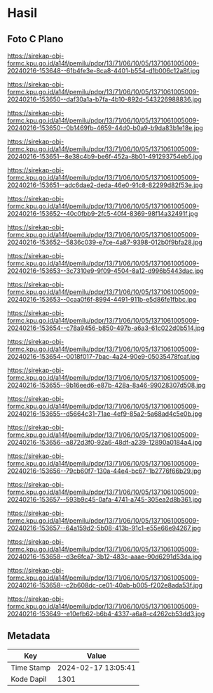 # Hasil

## Foto C Plano

https://sirekap-obj-formc.kpu.go.id/a14f/pemilu/pdpr/13/71/06/10/05/1371061005009-20240216-153648--61b4fe3e-8ca8-4401-b554-d1b006c12a8f.jpg

https://sirekap-obj-formc.kpu.go.id/a14f/pemilu/pdpr/13/71/06/10/05/1371061005009-20240216-153650--daf30a1a-b7fa-4b10-892d-543226988836.jpg

https://sirekap-obj-formc.kpu.go.id/a14f/pemilu/pdpr/13/71/06/10/05/1371061005009-20240216-153650--0b1469fb-4659-44d0-b0a9-b9da83b1e18e.jpg

https://sirekap-obj-formc.kpu.go.id/a14f/pemilu/pdpr/13/71/06/10/05/1371061005009-20240216-153651--8e38c4b9-be6f-452a-8b01-491293754eb5.jpg

https://sirekap-obj-formc.kpu.go.id/a14f/pemilu/pdpr/13/71/06/10/05/1371061005009-20240216-153651--adc6dae2-deda-46e0-91c8-82299d82f53e.jpg

https://sirekap-obj-formc.kpu.go.id/a14f/pemilu/pdpr/13/71/06/10/05/1371061005009-20240216-153652--40c0fbb9-2fc5-40f4-8369-98f14a32491f.jpg

https://sirekap-obj-formc.kpu.go.id/a14f/pemilu/pdpr/13/71/06/10/05/1371061005009-20240216-153652--5836c039-e7ce-4a87-9398-012b0f9bfa28.jpg

https://sirekap-obj-formc.kpu.go.id/a14f/pemilu/pdpr/13/71/06/10/05/1371061005009-20240216-153653--3c7310e9-9f09-4504-8a12-d996b5443dac.jpg

https://sirekap-obj-formc.kpu.go.id/a14f/pemilu/pdpr/13/71/06/10/05/1371061005009-20240216-153653--0caa0f6f-8994-4491-911b-e5d86fe1fbbc.jpg

https://sirekap-obj-formc.kpu.go.id/a14f/pemilu/pdpr/13/71/06/10/05/1371061005009-20240216-153654--c78a9456-b850-497b-a6a3-61c022d0b514.jpg

https://sirekap-obj-formc.kpu.go.id/a14f/pemilu/pdpr/13/71/06/10/05/1371061005009-20240216-153654--0018f017-7bac-4a24-90e9-05035478fcaf.jpg

https://sirekap-obj-formc.kpu.go.id/a14f/pemilu/pdpr/13/71/06/10/05/1371061005009-20240216-153655--9b16eed6-e87b-428a-8a46-99028307d508.jpg

https://sirekap-obj-formc.kpu.go.id/a14f/pemilu/pdpr/13/71/06/10/05/1371061005009-20240216-153655--d5664c31-71ae-4ef9-85a2-5a68ad4c5e0b.jpg

https://sirekap-obj-formc.kpu.go.id/a14f/pemilu/pdpr/13/71/06/10/05/1371061005009-20240216-153656--a872d3f0-92a6-48df-a239-12890a0184a4.jpg

https://sirekap-obj-formc.kpu.go.id/a14f/pemilu/pdpr/13/71/06/10/05/1371061005009-20240216-153656--79cb60f7-130a-44e4-bc67-1b2776f66b29.jpg

https://sirekap-obj-formc.kpu.go.id/a14f/pemilu/pdpr/13/71/06/10/05/1371061005009-20240216-153657--593b9c45-0afa-4741-a745-305ea2d8b361.jpg

https://sirekap-obj-formc.kpu.go.id/a14f/pemilu/pdpr/13/71/06/10/05/1371061005009-20240216-153657--64a159d2-5b08-413b-91c1-e55e66e94267.jpg

https://sirekap-obj-formc.kpu.go.id/a14f/pemilu/pdpr/13/71/06/10/05/1371061005009-20240216-153658--d3e6fca7-3b12-483c-aaae-90d6291d53da.jpg

https://sirekap-obj-formc.kpu.go.id/a14f/pemilu/pdpr/13/71/06/10/05/1371061005009-20240216-153658--c2b608dc-ce01-40ab-b005-f202e8ada53f.jpg

https://sirekap-obj-formc.kpu.go.id/a14f/pemilu/pdpr/13/71/06/10/05/1371061005009-20240216-153649--e10efb62-b6b4-4337-a6a8-c4262cb53dd3.jpg


## Metadata

| Key        | Value               |
| ---------- | ------------------- |
| Time Stamp | 2024-02-17 13:05:41 |
| Kode Dapil | 1301                |



